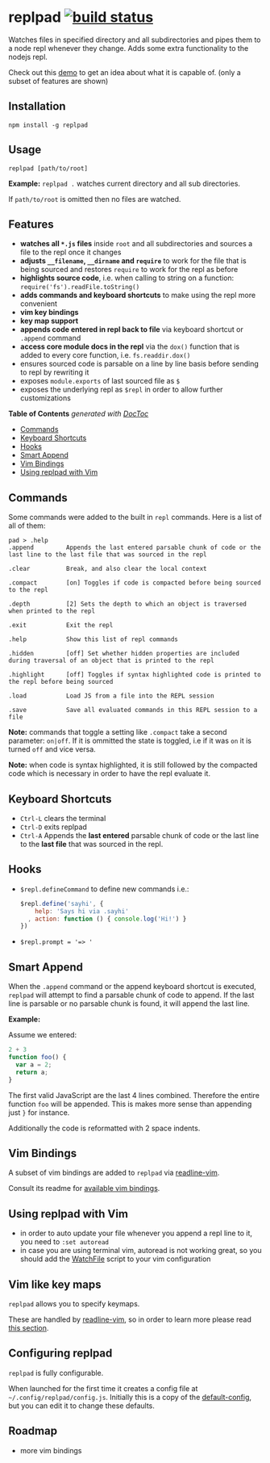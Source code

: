 # replpad [![build status](https://secure.travis-ci.org/thlorenz/replpad.png)](http://next.travis-ci.org/thlorenz/replpad)

Watches files in specified directory and all subdirectories and pipes them to a node repl whenever they change. Adds some extra
functionality to the nodejs repl.

Check out this [demo](http://youtu.be/AuGPd-AAl-8) to get an idea about what it is capable of. (only a subset of
features are shown)

## Installation

    npm install -g replpad

## Usage

    replpad [path/to/root]

**Example:** `replpad .` watches current directory and all sub directories.

If `path/to/root` is omitted then no files are watched.

## Features

- **watches all `*.js` files** inside `root` and all subdirectories and sources a file to the repl once it changes
- **adjusts `__filename`, `__dirname` and `require`** to work for the file that is being sourced and restores `require` to work
  for the repl as before
- **highlights source code**, i.e. when calling to string on a function: `require('fs').readFile.toString()`
- **adds commands and keyboard shortcuts** to make using the repl more convenient
- **vim key bindings**
- **key map support**
- **appends code entered in repl back to file** via keyboard shortcut or `.append` command
- **access core module docs in the repl** via the `dox()` function that is added to every core function, i.e.
  `fs.readdir.dox()`
- ensures sourced code is parsable on a line by line basis before sending to repl by rewriting it
- exposes `module.exports` of last sourced file as `$`
- exposes the underlying repl as `$repl` in order to allow further customizations

**Table of Contents**  *generated with [DocToc](http://doctoc.herokuapp.com/)*

- [Commands](#commands)
- [Keyboard Shortcuts](#keyboard-shortcuts)
- [Hooks](#hooks)
- [Smart Append](#smart-append)
- [Vim Bindings](#vim-bindings)
- [Using replpad with Vim](#using-replpad-with-vim)

## Commands

Some commands were added to the built in `repl` commands. Here is a list of all of them:

```
pad > .help
.append         Appends the last entered parsable chunk of code or the last line to the last file that was sourced in the repl

.clear          Break, and also clear the local context

.compact        [on] Toggles if code is compacted before being sourced to the repl

.depth          [2] Sets the depth to which an object is traversed when printed to the repl

.exit           Exit the repl

.help           Show this list of repl commands

.hidden         [off] Set whether hidden properties are included during traversal of an object that is printed to the repl

.highlight      [off] Toggles if syntax highlighted code is printed to the repl before being sourced

.load           Load JS from a file into the REPL session

.save           Save all evaluated commands in this REPL session to a file
```

**Note:** commands that toggle a setting like `.compact` take a second parameter: `on|off`. If it is ommitted the state
is toggled, i.e if it was `on` it is turned `off` and vice versa.

**Note:** when code is syntax highlighted, it is still followed by the compacted code which is necessary in order to
have the repl evaluate it.

## Keyboard Shortcuts

- `Ctrl-L` clears the terminal
- `Ctrl-D` exits replpad
- `Ctrl-A` Appends the **last entered** parsable chunk of code or the last line to the **last file** that was sourced in the repl.

## Hooks

- `$repl.defineCommand` to define new commands i.e.: 

  ```js
  $repl.define('sayhi', { 
      help: 'Says hi via .sayhi'
    , action: function () { console.log('Hi!') }
  })
  ```
- `$repl.prompt = '=> '`

## Smart Append

When the `.append` command or the append keyboard shortcut is executed, `replpad` will attempt to find a parsable chunk
of code to append. If the last line is parsable or no parsable chunk is found, it will append the last line.

**Example:**

Assume we entered:
```js
2 + 3
function foo() {
  var a = 2;
  return a;
}
```

The first valid JavaScript are the last 4 lines combined. Therefore the entire function `foo` will be appended. This is
makes more sense than appending just `}` for instance.

Additionally the code is reformatted with 2 space indents.


## Vim Bindings

A subset of vim bindings are added to `replpad` via [readline-vim](https://github.com/thlorenz/readline-vim).

Consult its readme for [available vim bindings](https://github.com/thlorenz/readline-vim#vim-bindings).

## Using replpad with Vim

- in order to auto update your file whenever you append a repl line to it, you need to `:set autoread`
- in case you are using terminal vim, autoread is not working great, so you should add the
  [WatchFile](http://vim.wikia.com/wiki/Have_Vim_check_automatically_if_the_file_has_changed_externally) script to your
  vim configuration

## Vim like key maps

`replpad` allows you to specify keymaps. 

These are handled by [readline-vim](https://github.com/thlorenz/readline-vim), so in order to learn more please read
[this section](https://github.com/thlorenz/readline-vim#mappings).

## Configuring replpad

`replpad` is fully configurable. 

When launched for the first time it creates a config file at `~/.config/replpad/config.js`. Initially this is a copy of
the [default-config](https://github.com/thlorenz/replpad/blob/master/config/default-config.js), but you can edit it to
change these defaults.

## Roadmap

- more vim bindings
